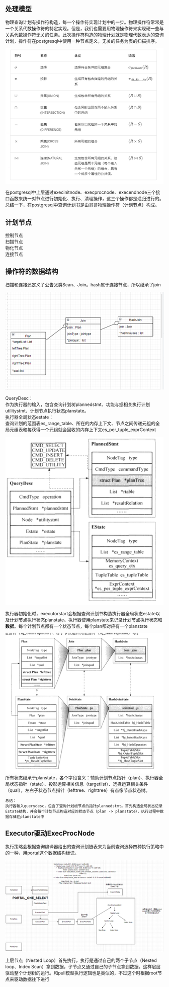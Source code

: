 ## 处理模型
物理查询计划有操作符构造，每一个操作符实现计划中的一步。物理操作符常常是一个关系代数操作符的特定实现。但是，我们也需要用物理操作符来实现硬一些与关系代数操作符无关的任务。此次操作符构造的物理计划就是物理代数表达的查询计划，操作符在postgresql中使用一种节点定义，无关的任务为表的扫描排序。  

![](../images/postgresql/3/image-5.png)

在postgresql中上层通过execinitnode、execprocnode、execendnode三个接口函数来统一对节点进行初始化、执行、清理操作，这三个操作都是递归进行的。  
总结一下，在postgresql中查询计划书是由哥哥物理操作符（计划节点）构成。
## 计划节点
控制节点  
扫描节点  
物化节点  
连接节点  

## 操作符的数据结构
扫描和连接还定义了公告父类Scan、Join。hash属于连接节点，所以继承了join

![](../images/postgresql/3/image.png)

QueryDesc：  
作为执行器的输入，包含查询计划树plannedstmt、功能与据相关执行计划utilitystmt、计划节点执行状态planstate。  
执行器全局状态estate：  
查询计划的范围表es_range_table、所在的内存上下文、节点之间传递元组的全局元组表和每获得一个元组就会回收的内存上下文es_per_tuple_exprContext

![](../images/postgresql/3/image-1.png)

执行器初始化时，executorstart会根据查询计划书构造执行器全局状态estate以及计划节点执行状态planstate。执行器使用planstate来记录计划节点执行状态和**数据**。每个计划节点都有一个状态节点，每个plan都对应有一个planstate

![](../images/postgresql/3/image-2.png)  
所有状态继承于planstate，各个字段含义：辅助计划节点指针（plan）、执行器全局状态指针（state）、投影运算相关信息（targetlist）、选择运算相关条件（qual），左右子状态节点指针（lefttree、righttree）有点像节点状态树。  
```
总结：  
执行器输入querydesc，包含了查询计划根节点的指针plannedstmt。首先构造全局状态记录Estate结构，并会每个计划节点构造对应的状态节点（plan -> planstate），执行过程中数据存储在planstate中
```

## Executor驱动ExecProcNode
执行策略会根据查询编译器给出的查询计划链表来为当前查询选择四种执行策略中的一种，用portal这个数据结构标识。

![](../images/postgresql/3/image-4.png)

上层节点（Nested Loop）首先执行，执行是通过自己的两个子节点（Nested loop、Index Scan）拿到数据，子节点又通过自己的子节点拿到数据。这样层层驱动整个计划树的运行。和pull模型执行逻辑也是类似的，不过这个时根据root节点来驱动数据往下进行
